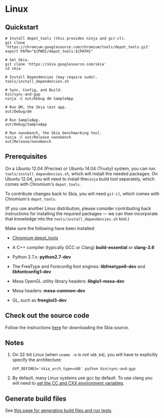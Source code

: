 Linux
=====

Quickstart
----------

<!--?prettify lang=sh?-->


    # Install depot_tools (this provides ninja and git-cl).
    git clone 'https://chromium.googlesource.com/chromium/tools/depot_tools.git'
    export PATH="${PWD}/depot_tools:${PATH}"

    # Get Skia.
    git clone 'https://skia.googlesource.com/skia'
    cd skia

    # Install Dependencies (may require sudo).
    tools/install_dependencies.sh

    # Sync, Config, and Build.
    bin/sync-and-gyp
    ninja -C out/Debug dm SampleApp

    # Run DM, the Skia test app.
    out/Debug/dm

    # Run SampleApp.
    out/Debug/SampleApp

    # Run nanobench, the Skia benchmarking tool.
    ninja -C out/Release nanobench
    out/Release/nanobench


<a name="prerequisites"></a>Prerequisites
-----------------------------------------

On a Ubuntu 12.04 (Precise) or Ubuntu 14.04 (Trusty) system, you can run
`tools/install_dependencies.sh`, which will install the needed packages.  On
Ubuntu 12.04, you will need to install the`ninja` build tool separately, which
comes with Chromium's `depot_tools`.

To contribute changes back to Skia, you will need `git-cl`, which
comes with Chromium's `depot_tools`.

(If you use another Linux distribution, please consider contributing back
instructions for installing the required packages — we can then incorporate
that knowledge into the `tools/install_dependencies.sh` tool.)

Make sure the following have been installed:

*   [Chromium depot_tools](http://www.chromium.org/developers/how-tos/depottools)

*   A C++ compiler (typically GCC or Clang) **build-essential** or **clang-3.6**

*   Python 2.7.x: **python2.7-dev**

*   The FreeType and Fontconfig font engines: **libfreetype6-dev** and
    **libfontconfig1-dev**

*   Mesa OpenGL utility library headers: **libglu1-mesa-dev**

*   Mesa headers: **mesa-common-dev**

*   GL, such as **freeglut3-dev**

Check out the source code
-------------------------

Follow the instructions [here](../download) for downloading the Skia source.

Notes
-----

1.  On 32-bit Linux (when `uname -m` is *not* `x86_64`), you will have to
    explicitly specify the architecture:

    <!--?prettify lang=sh?-->

        GYP_DEFINES='skia_arch_type=x86' python bin/sync-and-gyp
2.  By default, many Linux systems use gcc by default.  To use clang you will
need to [set the CC and CXX environment variables](/user/tips#gypdefines).

Generate build files
--------------------

See  [this page for generating build files and run tests](desktop).
